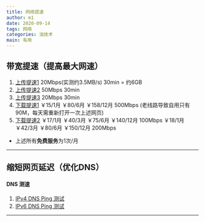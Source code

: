 ```yaml
---
title: 网络提速
author: m1
date: 2020-09-14
tags: 网络
categories: 浊技术
main: 有用
---
```

## 带宽提速（提高最大网速）

1. [上传提速1](https://www.speedtest.cn/tisu/kuandai)
    20Mbps(实测约3.5MB/s) 30min = 约6GB
2. [上传提速2](https://www.speedtest.cn/tisu/zhibo)
    50Mbps 30min
3. [上传提速3](https://detail.tmall.com/item.htm?spm=a230r.1.14.6.7c0e4a37WSiQqC&id=580030068191)
    20Mbps 30min
4. [下载提速1](https://www.speedtest.cn/tisu/kuandai)
    ￥15/1月 ￥80/6月 ￥158/12月 500Mbps (老线路导致自用只有90M，每天需重新打开一次上述网页)
5. [下载提速2](https://detail.tmall.com/item.htm?spm=a230r.1.14.6.7c0e4a37WSiQqC&id=580030068191)
    ￥17/1月 ￥40/3月 ￥75/6月 ￥140/12月 100Mbps
    ￥18/1月 ￥42/3月 ￥80/6月 ￥150/12月 200Mbps
* 上述所有**免费服务**为1次/月
---
## 缩短网页延迟（优化DNS）

#### DNS 测速

1. [IPv4 DNS Ping 测试](DNSJumper.zip)
2. [IPv6 DNS Ping 测试](Ping_IPv6_DNS.bat)
---

